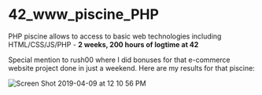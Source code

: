 # 42_www_piscine_PHP
PHP piscine allows to access to basic web technologies including HTML/CSS/JS/PHP - **2 weeks, 200 hours of logtime at 42**

Special mention to rush00 where I did bonuses for that e-commerce website project done in just a weekend. Here are my results for that piscine:

![Screen Shot 2019-04-09 at 12 10 56 PM](https://user-images.githubusercontent.com/45239771/55792286-9b770500-5ac0-11e9-8b95-11d407b2adc8.png)
